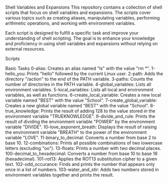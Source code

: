 Shell Variables and Expansions
This repository contains a collection of shell scripts that focus on shell variables and expansions. The scripts cover various topics such as creating aliases, manipulating variables, performing arithmetic operations, and working with environment variables.

Each script is designed to fulfill a specific task and improve your understanding of shell scripting. The goal is to enhance your knowledge and proficiency in using shell variables and expansions without relying on external resources.

Scripts

Basic Tasks
0-alias: Creates an alias named "ls" with the value "rm *".
1-hello_you: Prints "hello" followed by the current Linux user.
2-path: Adds the directory "/action" to the end of the PATH variable.
3-paths: Counts the number of directories in the PATH variable.
4-global_variables: Lists all environment variables.
5-local_variables: Lists all local and environment variables, as well as functions.
6-create_local_variable: Creates a new local variable named "BEST" with the value "School".
7-create_global_variable: Creates a new global variable named "BEST" with the value "School".
8-true_knowledge: Prints the result of adding 128 to the value stored in the environment variable "TRUEKNOWLEDGE".
9-divide_and_rule: Prints the result of dividing the environment variable "POWER" by the environment variable "DIVIDE".
10-love_exponent_breath: Displays the result of raising the environment variable "BREATH" to the power of the environment variable "LOVE".
11-binary_to_decimal: Converts a number from base 2 to base 10.
12-combinations: Prints all possible combinations of two lowercase letters (excluding "oo").
13-floats: Prints a number with two decimal places.
100-decimal_to_hexadecimal: Converts a number from base 10 to base 16 (hexadecimal).
101-rot13: Applies the ROT13 substitution cipher to a given text.
102-odd_occurance: Finds and prints the number that appears only once in a list of numbers.
103-water_and_stir: Adds two numbers stored in environment variables together and prints the result.
